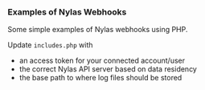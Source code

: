 ### Examples of Nylas Webhooks

Some simple examples of Nylas webhooks using PHP.

Update `includes.php` with
* an access token for your connected account/user
* the correct Nylas API server based on data residency
* the base path to where log files should be stored


